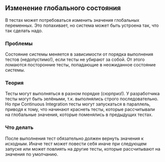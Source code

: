 ## Изменение глобального состояния
В тестах может потребоваться изменить значения глобальных переменных. 
Это попахивает, но система может быть устроена так, что так сделать надо.

### Проблемы
Состояние системы меняется в зависимости от порядка выполнения тестов (недопустимо!), если тесты не убирают за собой.
От этого ломаются посторонние тесты, попадающие в неожиданное состояние системы. 

### Теория
Тесты могут выполняться в разном порядке (сюрприз!). У разработчика тесты могут быть зелёными, т.к. выполнялись строго последовательно. 
Но при Continuous Integration тесты могут запускаться в параллель, приводя к тому, что начинают краснеть тесты, которые рассчитывали на глобальные значения, которые поменялись в предыдущих тестах.

### Что делать
После выполнения тест обязательно должен вернуть значения к исходным.
Иначе тест может повести себя иначе при следующем запуске или может повлиять на другие тесты, которые рассчитывают на значения по умолчанию.
